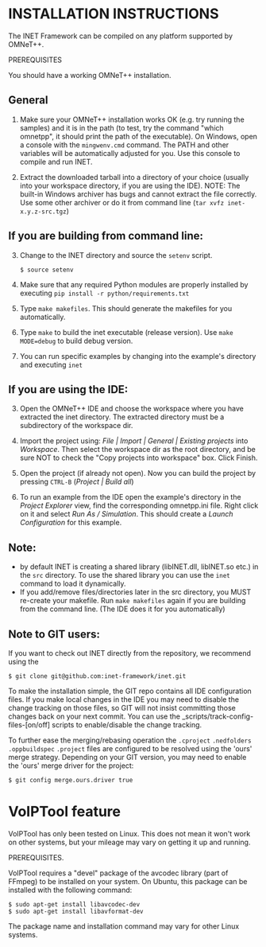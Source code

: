 INSTALLATION INSTRUCTIONS
=========================

The INET Framework can be compiled on any platform supported by OMNeT++.

PREREQUISITES

You should have a working OMNeT++ installation.

General
-------
1. Make sure your OMNeT++ installation works OK (e.g. try running the samples)
   and it is in the path (to test, try the command "which omnetpp", it should print
   the path of the executable). On Windows, open a console with the `mingwenv.cmd`
   command. The PATH and other variables will be automatically adjusted for you.
   Use this console to compile and run INET.

2. Extract the downloaded tarball into a directory of your choice (usually into your
   workspace directory, if you are using the IDE). NOTE: The built-in Windows
   archiver has bugs and cannot extract the file correctly. Use some other archiver
   or do it from command line (`tar xvfz inet-x.y.z-src.tgz`)


If you are building from command line:
--------------------------------------
3. Change to the INET directory and source the `setenv` script.

       $ source setenv

4. Make sure that any required Python modules are properly installed by executing
  `pip install -r python/requirements.txt`

5. Type `make makefiles`. This should generate the makefiles for you automatically.

6. Type `make` to build the inet executable (release version). Use `make MODE=debug`
   to build debug version.

7. You can run specific examples by changing into the example's directory and executing `inet`

If you are using the IDE:
-------------------------
3. Open the OMNeT++ IDE and choose the workspace where you have extracted the inet directory.
   The extracted directory must be a subdirectory of the workspace dir.

4. Import the project using: *File | Import | General | Existing projects* into *Workspace*.
   Then select the workspace dir as the root directory, and be sure NOT to check the
   "Copy projects into workspace" box. Click Finish.

5. Open the project (if already not open).
   Now you can build the project by pressing `CTRL-B` (*Project | Build all*)

6. To run an example from the IDE open the example's directory in the *Project Explorer* view,
   find the corresponding omnetpp.ini file. Right click on it and select *Run As / Simulation*.
   This should create a *Launch Configuration* for this example.


Note:
-----
- by default INET is creating a shared library (libINET.dll, libINET.so etc.)
  in the `src` directory. To use the shared library you can use the `inet`
  command to load it dynamically.
- If you add/remove files/directories later in the src directory, you MUST
  re-create your makefile. Run `make makefiles` again if you are building
  from the command line. (The IDE does it for you automatically)

Note to GIT users:
------------------

If you want to check out INET directly from the repository, we recommend using the

    $ git clone git@github.com:inet-framework/inet.git

To make the installation simple, the GIT repo contains all IDE configuration files.
If you make local changes in the IDE you may need to disable the change tracking on
those files, so GIT will not insist committing those changes back on your next commit.
You can use the _scripts/track-config-files-[on/off] scripts to enable/disable the 
change tracking.

To further ease the merging/rebasing operation the `.cproject` `.nedfolders` `.oppbuildspec` `.project`
files are configured to be resolved using the 'ours' merge strategy.  Depending on your
GIT version, you may need to enable the 'ours' merge driver for the project:

    $ git config merge.ours.driver true

VoIPTool feature
================

VoIPTool has only been tested on Linux. This does not mean it won't work on other
systems, but your mileage may vary on getting it up and running.


PREREQUISITES.

VoIPTool requires a "devel" package of the avcodec library (part of FFmpeg) 
to be installed on your system. On Ubuntu, this package can be installed with the 
following command:

    $ sudo apt-get install libavcodec-dev
    $ sudo apt-get install libavformat-dev

The package name and installation command may vary for other Linux systems.
